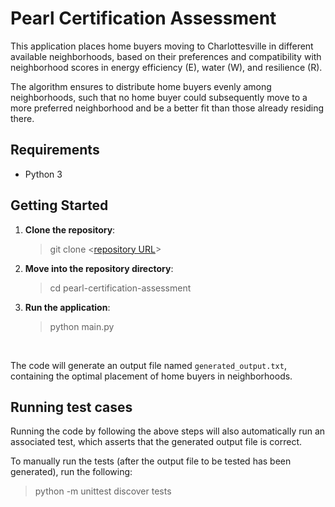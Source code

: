 # Pearl Certification Assessment

This application places home buyers moving to Charlottesville in different available neighborhoods, based on their preferences and compatibility with neighborhood scores in energy efficiency (E), water (W), and resilience (R).

The algorithm ensures to distribute home buyers evenly among neighborhoods, such that no home buyer could subsequently move to a more preferred neighborhood and be a better fit than those already residing there.

## Requirements

- Python 3

## Getting Started

1. **Clone the repository**:
    > git clone <[repository URL](https://github.com/Chsaleem31/pearl-certification-assessment)>

2. **Move into the repository directory**:
   > cd pearl-certification-assessment

3. **Run the application**:

    > python main.py

&nbsp;

The code will generate an output file named `generated_output.txt`, containing the optimal placement of home buyers in neighborhoods.

## Running test cases

Running the code by following the above steps will also automatically run an associated test, which asserts that the generated output file is correct.

To manually run the tests (after the output file to be tested has been generated), run the following:

  > python -m unittest discover tests
